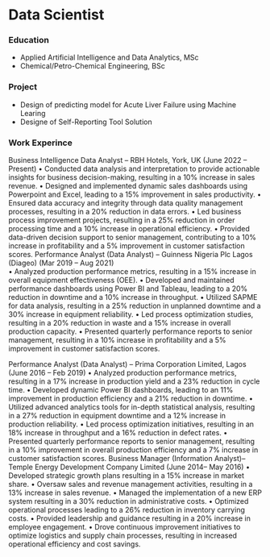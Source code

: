 
# Data Scientist

### Education 
- Applied Artificial Intelligence and Data Analytics, MSc
- Chemical/Petro-Chemical Engineering, BSc

### Project
- Design of predicting model for Acute Liver Failure using Machine Learing
- Designe of Self-Reporting Tool Solution

### Work Experince 
Business Intelligence Data Analyst – RBH Hotels, York, UK	(June 2022 – Present)
•	Conducted data analysis and interpretation to provide actionable insights for business decision-making, resulting in a 10% increase in sales revenue.
•	Designed and implemented dynamic sales dashboards using Powerpoint and Excel, leading to a 15% improvement in sales productivity.
•	Ensured data accuracy and integrity through data quality management processes, resulting in a 20% reduction in data errors.
•	Led business process improvement projects, resulting in a 25% reduction in order processing time and a 10% increase in operational efficiency.
•	Provided data-driven decision support to senior management, contributing to a 10% increase in profitability and a 5% improvement in customer satisfaction scores.
Performance Analyst (Data Analyst) – Guinness Nigeria Plc Lagos (Diageo)	(Mar 2019 – Aug 2021)         
•	Analyzed production performance metrics, resulting in a 15% increase in overall equipment effectiveness (OEE).
•	Developed and maintained performance dashboards using Power BI and Tableau, leading to a 20% reduction in downtime and a 10% increase in throughput.
•	Utilized SAPME for data analysis, resulting in a 25% reduction in unplanned downtime and a 30% increase in equipment reliability.
•	Led process optimization studies, resulting in a 20% reduction in waste and a 15% increase in overall production capacity.
•	Presented quarterly performance reports to senior management, resulting in a 10% increase in profitability and a 5% improvement in customer satisfaction scores.

Performance Analyst (Data Analyst) – Prima Corporation Limited, Lagos 	(June 2016 – Feb 2019)
•	Analyzed production performance metrics, resulting in a 17% increase in production yield and a 23% reduction in cycle time.
•	Developed dynamic Power BI dashboards, leading to an 11% improvement in production efficiency and a 21% reduction in downtime.
•	Utilized advanced analytics tools for in-depth statistical analysis, resulting in a 27% reduction in equipment downtime and a 12% increase in production reliability.
•	Led process optimization initiatives, resulting in an 18% increase in throughput and a 16% reduction in defect rates.
•	Presented quarterly performance reports to senior management, resulting in a 10% improvement in overall production efficiency and a 7% increase in customer satisfaction scores.
Business Manager (Information Analyst)– Temple Energy Development Company Limited	(June 2014– May 2016)
•	Developed strategic growth plans resulting in a 15% increase in market share.
•	Oversaw sales and revenue management activities, resulting in a 13% increase in sales revenue.
•	Managed the implementation of a new ERP system resulting in a 30% reduction in administrative costs.
•	Optimized operational processes leading to a 26% reduction in inventory carrying costs.
•	Provided leadership and guidance resulting in a 20% increase in employee engagement.
•	Drove continuous improvement initiatives to optimize logistics and supply chain processes, resulting in increased operational efficiency and cost savings.



